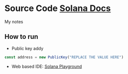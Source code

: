 # Source Code [Solana Docs](https://solana.com/docs)

My notes

## How to run
-  Public key addy

```javascript
const address = new PublicKey("REPLACE THE VALUE HERE")
```

- Web based IDE: [Solana Playground](https://beta.solpg.io/)
